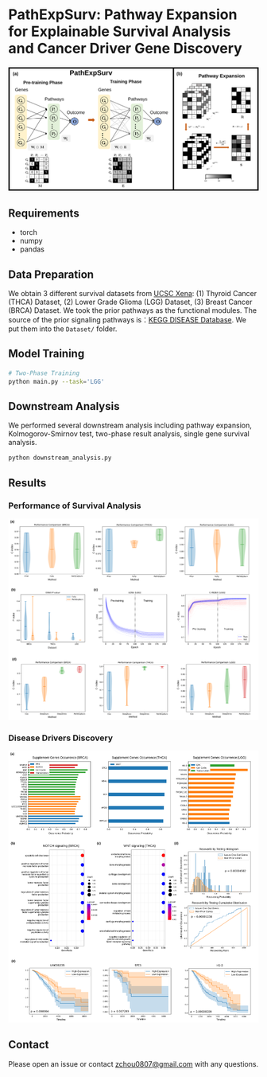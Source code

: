 # PathExpSurv: Pathway Expansion for Explainable Survival Analysis and Cancer Driver Gene Discovery

![PathExpSurv](Figures/pathexpsurv_pipeline.svg)


## Requirements
* torch
* numpy
* pandas



## Data Preparation

We obtain 3 different survival datasets from [UCSC Xena](https://xenabrowser.net/datapages/): (1) Thyroid Cancer (THCA) Dataset, (2) Lower Grade Glioma (LGG) Dataset, (3) Breast Cancer (BRCA) Dataset. We took the prior pathways as the functional modules. The source of the prior signaling pathways is：[KEGG DISEASE Database](https://www.kegg.jp/kegg/disease/). We put them  into the `Dataset/` folder.



## Model Training
```bash
# Two-Phase Training
python main.py --task='LGG'
```

## Downstream Analysis

We performed several downstream analysis including pathway expansion, Kolmogorov-Smirnov test, two-phase result analysis, single gene survival analysis.

```bash
python downstream_analysis.py
```

## Results

### Performance of Survival Analysis
![performance](Figures/performance_result.svg)

### Disease Drivers Discovery
![dis2](Figures/dis2_result.svg)

## Contact
Please open an issue or contact zchou0807@gmail.com with any questions.







